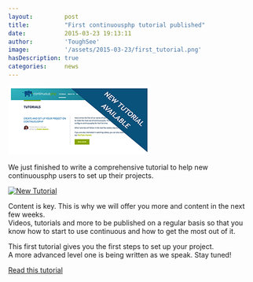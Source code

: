 ```yaml
---
layout:         post
title:          "First continuousphp tutorial published"
date:           2015-03-23 19:13:11
author:         'ToughSee'
image:          '/assets/2015-03-23/first_tutorial.png'
hasDescription: true
categories:     news
---
```

![New Tutorial](/assets/2015-03-23/first_tutorial_small.png)

We just finished to write a comprehensive tutorial to help new continuousphp users to set up their projects.

<!--more-->
[![New Tutorial](/assets/2015-03-23/first_tutorial.png)](/tutorial/create-and-set-up-your-project-on-continuousphp/)

Content is key. This is why we will offer you more and content in the next few weeks.  
Videos, tutorials and more to be published on a regular basis so that you know how to start to use continuous
and how to get the most out of it.

This first tutorial gives you the first steps to set up your project.  
A more advanced level one is being written as we speak. Stay tuned!

[Read this tutorial](/tutorial/create-and-set-up-your-project-on-continuousphp/)
